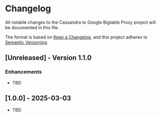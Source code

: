 # Changelog
All notable changes to the Cassandra to Google Bigtable Proxy project will be documented in this file.

The format is based on [Keep a Changelog](https://keepachangelog.com/en/1.0.0/),
and this project adheres to [Semantic Versioning](https://semver.org/spec/v2.0.0.html).


## [Unreleased] - Version 1.1.0
### Enhancements
 - TBD



## [1.0.0] - 2025-03-03
 - TBD
